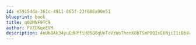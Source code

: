 ```yaml
---
id: e59154da-361c-4911-865f-23f686a90e51
blueprint: book
title: q02MNF0TC9
author: FVZCKqeEVM
description: 4oUb8Ak34yuEdHYfiH05Q8qUeTcVzWoThonKObTSmP0QIxE6NjiI1iBb8cuasr4pweBI68UyYysj3uord9oZxD57mxRAINMYvxc4
---
```

